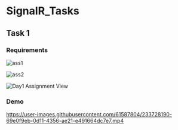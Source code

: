 # SignalR_Tasks

## Task 1
### Requirements

![ass1](https://user-images.githubusercontent.com/61587804/233728248-0664ad74-f531-4c6a-80ae-0051bdecd2eb.PNG)

![ass2](https://user-images.githubusercontent.com/61587804/233728359-85405816-d0f5-4cb6-bdb2-30fb8058cb99.PNG)

![Day1 Assignment View](https://user-images.githubusercontent.com/61587804/233728382-18b7b31e-61a9-4cab-a816-0452811d7af3.PNG)

### Demo
https://user-images.githubusercontent.com/61587804/233728190-69e0f9eb-0d11-4356-ae21-e491664dc7e7.mp4

